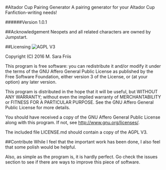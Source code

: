 #Altador Cup Pairing Generator
A pairing generator for your Altador Cup Fanfiction-writing needs!

######Version 1.0.1

##Acknowledgement
Neopets and all related characters are owned by Jumpstart.

##Licensing
![AGPL V3](https://www.gnu.org/graphics/agplv3-88x31.png)

Copyright (C) 2016  M. Sara Friis

This program is free software: you can redistribute it and/or modify
it under the terms of the GNU Affero General Public License as
published by the Free Software Foundation, either version 3 of the
License, or (at your option) any later version.

This program is distributed in the hope that it will be useful,
but WITHOUT ANY WARRANTY; without even the implied warranty of
MERCHANTABILITY or FITNESS FOR A PARTICULAR PURPOSE.  See the
GNU Affero General Public License for more details.

You should have received a copy of the GNU Affero General Public License
along with this program.  If not, see <http://www.gnu.org/licenses/>.

The included file LICENSE.md should contain a copy of the AGPL V3.

##Contribute
While I feel that the important work has been done, I also feel that some 
polish would be helpful.

Also, as simple as the program is, it is hardly perfect. Go check the issues 
section to see if there are ways to improve this piece of software.
